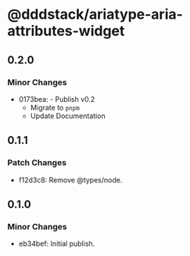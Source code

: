 # @dddstack/ariatype-aria-attributes-widget

## 0.2.0

### Minor Changes

- 0173bea: - Publish v0.2
  - Migrate to `pnpm`
  - Update Documentation

## 0.1.1

### Patch Changes

- f12d3c8: Remove @types/node.

## 0.1.0

### Minor Changes

- eb34bef: Initial publish.
